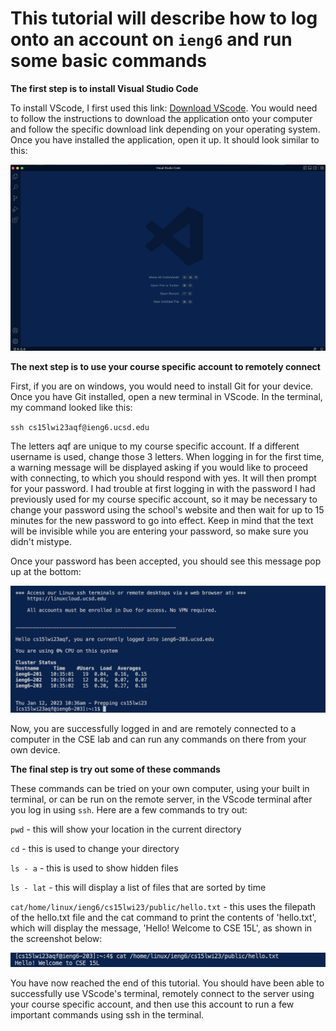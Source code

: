 # This tutorial will describe how to log onto an account on `ieng6` and run some basic commands

**The first step is to install Visual Studio Code**

To install VScode, I first used this link: [Download VScode](https://code.visualstudio.com/). You would need to follow the instructions to download the application onto your computer and follow the specific download link depending on your operating system. Once you have installed the application, open it up. It should look similar to this:

![Image](https://raw.githubusercontent.com/sahananar/cse15l-lab-reports/main/Screen%20Shot%202023-01-12%20at%2010.29.22%20AM.png)

**The next step is to use your course specific account to remotely connect**

First, if you are on windows, you would need to install Git for your device. Once you have Git installed, open a new terminal in VScode. In the terminal, my command looked like this:

`ssh cs15lwi23aqf@ieng6.ucsd.edu`

The letters aqf are unique to my course specific account. If a different username is used, change those 3 letters. When logging in for the first time, a warning message will be displayed asking if you would like to proceed with connecting, to which you should respond with yes. It will then prompt for your password. I had trouble at first logging in with the password I had previously used for my course specific account, so it may be necessary to change your password using the school's website and then wait for up to 15 minutes for the new password to go into effect. Keep in mind that the text will be invisible while you are entering your password, so make sure you didn't mistype. 

Once your password has been accepted, you should see this message pop up at the bottom: 

![Image](https://raw.githubusercontent.com/sahananar/cse15l-lab-reports/main/Screen%20Shot%202023-01-12%20at%2010.37.36%20AM.png)

Now, you are successfully logged in and are remotely connected to a computer in the CSE lab and can run any commands on there from your own device. 

**The final step is try out some of these commands**

These commands can be tried on your own computer, using your built in terminal, or can be run on the remote server, in the VScode terminal after you log in using `ssh`. Here are a few commands to try out:

`pwd` - this will show your location in the current directory

`cd` - this is used to change your directory

`ls - a` - this is used to show hidden files

`ls - lat` - this will display a list of files that are sorted by time

`cat/home/linux/ieng6/cs15lwi23/public/hello.txt` - this uses the filepath of the hello.txt file and the cat command to print the contents of 'hello.txt', which will display the message, 'Hello! Welcome to CSE 15L', as shown in the screenshot below:

![Image](https://raw.githubusercontent.com/sahananar/cse15l-lab-reports/main/Screen%20Shot%202023-01-12%20at%2011.45.19%20AM.png)

You have now reached the end of this tutorial. You should have been able to successfully use VScode's terminal, remotely connect to the server using your course specific account, and then use this account to run a few important commands using ssh in the terminal. 
